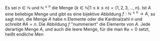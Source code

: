 Es sei $n\in \mathbb{N}$ und $\mathbb{N}^{\leq n}$ die Menge $\{k\in \mathbb{N}|1\leq k\leq n\}=\{1,2,3,\dots,n\}$. Ist $A$ eine beliebige Menge und gibt es eine bijektive Abbildung $f:\mathbb{N}^{\leq n}\to A$, so sagt man, die Menge $A$ habe $n$ Elemente oder die Kardinalzahl $n$ und schreibt $\#A=n$. Die Abbildung $f$ "nummeriert" die Elemente von $A$. Jede derartige Menge $A$, und auch die leere Menge, für die man $\#\varnothing=0$ setzt, heißt endliche Men